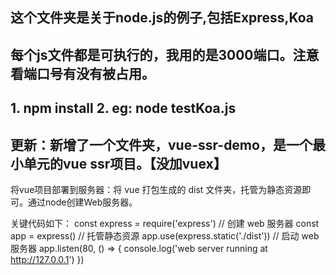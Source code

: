 ## 这个文件夹是关于node.js的例子,包括Express,Koa

## 每个js文件都是可执行的，我用的是3000端口。注意看端口号有没有被占用。
## 1. npm install 2. eg: node testKoa.js 

## 更新：新增了一个文件夹，vue-ssr-demo，是一个最小单元的vue ssr项目。【没加vuex】

将vue项目部署到服务器：将 vue 打包生成的 dist 文件夹，托管为静态资源即可。通过node创建Web服务器。

关键代码如下：
const express = require('express') 
// 创建 web 服务器 
const app = express() 
// 托管静态资源 
app.use(express.static('./dist')) 
// 启动 web 服务器 
app.listen(80, () => { 
  console.log('web server running at http://127.0.0.1') 
})

